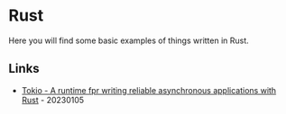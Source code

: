 # Rust

Here you will find some basic examples of things written in Rust.

## Links

* [Tokio - A runtime fpr writing reliable asynchronous applications with Rust](https://github.com/tokio-rs/tokio) - 20230105

